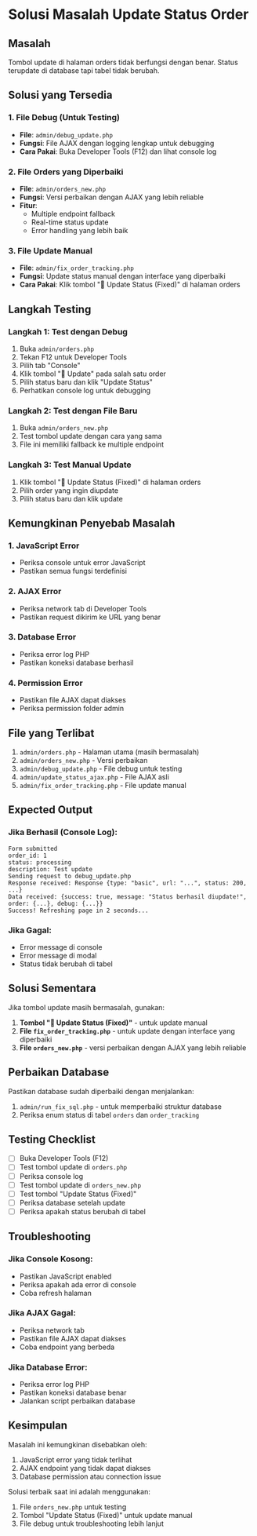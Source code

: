# Solusi Masalah Update Status Order

## Masalah
Tombol update di halaman orders tidak berfungsi dengan benar. Status terupdate di database tapi tabel tidak berubah.

## Solusi yang Tersedia

### 1. File Debug (Untuk Testing)
- **File**: `admin/debug_update.php`
- **Fungsi**: File AJAX dengan logging lengkap untuk debugging
- **Cara Pakai**: Buka Developer Tools (F12) dan lihat console log

### 2. File Orders yang Diperbaiki
- **File**: `admin/orders_new.php`
- **Fungsi**: Versi perbaikan dengan AJAX yang lebih reliable
- **Fitur**: 
  - Multiple endpoint fallback
  - Real-time status update
  - Error handling yang lebih baik

### 3. File Update Manual
- **File**: `admin/fix_order_tracking.php`
- **Fungsi**: Update status manual dengan interface yang diperbaiki
- **Cara Pakai**: Klik tombol "🔧 Update Status (Fixed)" di halaman orders

## Langkah Testing

### Langkah 1: Test dengan Debug
1. Buka `admin/orders.php`
2. Tekan F12 untuk Developer Tools
3. Pilih tab "Console"
4. Klik tombol "🔄 Update" pada salah satu order
5. Pilih status baru dan klik "Update Status"
6. Perhatikan console log untuk debugging

### Langkah 2: Test dengan File Baru
1. Buka `admin/orders_new.php`
2. Test tombol update dengan cara yang sama
3. File ini memiliki fallback ke multiple endpoint

### Langkah 3: Test Manual Update
1. Klik tombol "🔧 Update Status (Fixed)" di halaman orders
2. Pilih order yang ingin diupdate
3. Pilih status baru dan klik update

## Kemungkinan Penyebab Masalah

### 1. JavaScript Error
- Periksa console untuk error JavaScript
- Pastikan semua fungsi terdefinisi

### 2. AJAX Error
- Periksa network tab di Developer Tools
- Pastikan request dikirim ke URL yang benar

### 3. Database Error
- Periksa error log PHP
- Pastikan koneksi database berhasil

### 4. Permission Error
- Pastikan file AJAX dapat diakses
- Periksa permission folder admin

## File yang Terlibat

1. `admin/orders.php` - Halaman utama (masih bermasalah)
2. `admin/orders_new.php` - Versi perbaikan
3. `admin/debug_update.php` - File debug untuk testing
4. `admin/update_status_ajax.php` - File AJAX asli
5. `admin/fix_order_tracking.php` - File update manual

## Expected Output

### Jika Berhasil (Console Log):
```
Form submitted
order_id: 1
status: processing
description: Test update
Sending request to debug_update.php
Response received: Response {type: "basic", url: "...", status: 200, ...}
Data received: {success: true, message: "Status berhasil diupdate!", order: {...}, debug: {...}}
Success! Refreshing page in 2 seconds...
```

### Jika Gagal:
- Error message di console
- Error message di modal
- Status tidak berubah di tabel

## Solusi Sementara

Jika tombol update masih bermasalah, gunakan:
1. **Tombol "🔧 Update Status (Fixed)"** - untuk update manual
2. **File `fix_order_tracking.php`** - untuk update dengan interface yang diperbaiki
3. **File `orders_new.php`** - versi perbaikan dengan AJAX yang lebih reliable

## Perbaikan Database

Pastikan database sudah diperbaiki dengan menjalankan:
1. `admin/run_fix_sql.php` - untuk memperbaiki struktur database
2. Periksa enum status di tabel `orders` dan `order_tracking`

## Testing Checklist

- [ ] Buka Developer Tools (F12)
- [ ] Test tombol update di `orders.php`
- [ ] Periksa console log
- [ ] Test tombol update di `orders_new.php`
- [ ] Test tombol "Update Status (Fixed)"
- [ ] Periksa database setelah update
- [ ] Periksa apakah status berubah di tabel

## Troubleshooting

### Jika Console Kosong:
- Pastikan JavaScript enabled
- Periksa apakah ada error di console
- Coba refresh halaman

### Jika AJAX Gagal:
- Periksa network tab
- Pastikan file AJAX dapat diakses
- Coba endpoint yang berbeda

### Jika Database Error:
- Periksa error log PHP
- Pastikan koneksi database benar
- Jalankan script perbaikan database

## Kesimpulan

Masalah ini kemungkinan disebabkan oleh:
1. JavaScript error yang tidak terlihat
2. AJAX endpoint yang tidak dapat diakses
3. Database permission atau connection issue

Solusi terbaik saat ini adalah menggunakan:
1. File `orders_new.php` untuk testing
2. Tombol "Update Status (Fixed)" untuk update manual
3. File debug untuk troubleshooting lebih lanjut 